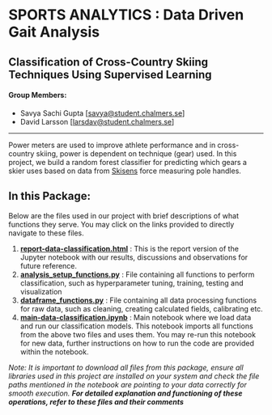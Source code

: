 # SPORTS ANALYTICS : Data Driven Gait Analysis
## Classification of Cross-Country Skiing Techniques Using Supervised Learning
#### Group Members:
 - Savya Sachi Gupta [savya@student.chalmers.se]
 - David Larsson [larsdav@student.chalmers.se]
---

Power meters are used to improve athlete performance and in cross-country skiing, power is dependent on technique (gear) used. In this project, we build a random forest classifier for predicting which gears a skier uses based on data from [Skisens](https://skisens.com) force measuring pole handles. 

## In this Package:
Below are the files used in our project with brief descriptions of what functions they serve. You may click on the links provided to directly navigate to these files. 

1. [**report-data-classification.html**](https://htmlpreview.github.io/?https://github.com/DavidLarssonIO/Data-driven-gait-analysis/blob/master/report-data-classification.html) : This is the report version of the Jupyter notebook with our results, discussions and observations for future reference. 
2. [**analysis_setup_functions.py**](https://github.com/DavidLarssonIO/Data-driven-gait-analysis/blob/master/analysis_setup_functions.py) : File containing all functions to perform classification, such as hyperparameter tuning, training, testing and visualization
3. [**dataframe_functions.py**](https://github.com/DavidLarssonIO/Data-driven-gait-analysis/blob/master/dataframe_functions.py) : File containing all data processing functions for raw data, such as cleaning, creating calculated fields, calibrating etc.
4. [**main-data-classification.ipynb**](https://github.com/DavidLarssonIO/Data-driven-gait-analysis/blob/master/main-data-classification.ipynb) : Main notebook where we load data and run our classification models. This notebook imports all functions from the above two files and uses them. You may re-run this notebook for new data, further instructions on how to run the code are provided within the notebook.

*Note: It is important to download all files from this package, ensure all libraries used in this project are installed on your system and check the file paths mentioned in the notebook are pointing to your data correctly for smooth execution.*
***For detailed explanation and functioning of these operations, refer to these files and their comments***


